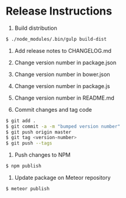 # Release Instructions

1. Build distribution

  ```bash
  $ ./node_modules/.bin/gulp build-dist
  ```

1. Add release notes to CHANGELOG.md

1. Change version number in package.json

1. Change version number in bower.json

1. Change version number in package.js

1. Change version number in README.md

1. Commit changes and tag code

  ```bash
  $ git add .
  $ git commit -a -m "bumped version number"
  $ git push origin master
  $ git tag <version-number>
  $ git push --tags
  ```

1. Push changes to NPM

  ```bash
  $ npm publish
  ```

1. Update package on Meteor repository

  ```bash
  $ meteor publish
  ```
